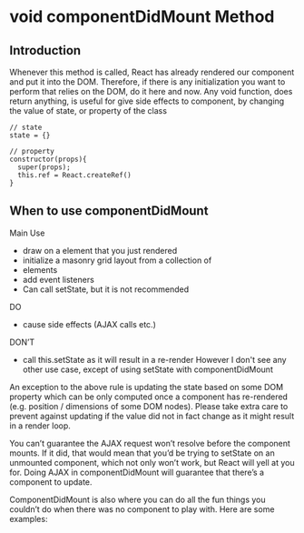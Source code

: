# void componentDidMount Method
## Introduction
Whenever this method is called, React has already rendered our component and put it into the DOM. Therefore, if there is any initialization you want to perform that relies on the DOM, do it here and now.
Any void function, does return anything, is useful for give side effects to component, by changing the value of state, or property of the class

```
// state
state = {}

// property
constructor(props){
  super(props);
  this.ref = React.createRef()
}
```

## When to use componentDidMount
Main Use
- draw on a <canvas> element that you just rendered
- initialize a masonry grid layout from a collection of 
- elements
- add event listeners
- Can call setState, but it is not recommended

DO
- cause side effects (AJAX calls etc.)

DON’T
- call this.setState as it will result in a re-render
  However I don't see any other use case, except of using setState with componentDidMount

An exception to the above rule is updating the state based on some DOM property which can be only computed once a component has re-rendered (e.g. position / dimensions of some DOM nodes). Please take extra care to prevent against updating if the value did not in fact change as it might result in a render loop.

You can’t guarantee the AJAX request won’t resolve before the component mounts. If it did, that would mean that you’d be trying to setState on an unmounted component, which not only won’t work, but React will yell at you for. Doing AJAX in componentDidMount will guarantee that there’s a component to update.

ComponentDidMount is also where you can do all the fun things you couldn’t do when there was no component to play with. Here are some examples:

